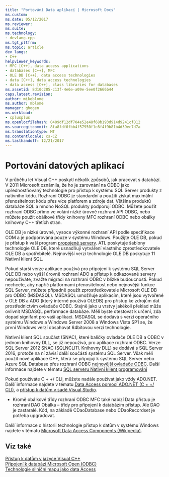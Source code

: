 ```yaml
---
title: "Portování Data aplikací | Microsoft Docs"
ms.custom: 
ms.date: 05/12/2017
ms.reviewer: 
ms.suite: 
ms.technology:
- devlang-cpp
ms.tgt_pltfrm: 
ms.topic: article
dev_langs:
- C++
helpviewer_keywords:
- MFC [C++], data access applications
- databases [C++], MFC
- OLE DB [C++], data access technologies
- data [C++], data access technologies
- data access [C++], class libraries for databases
ms.assetid: 8d10c285-c13f-4e6e-a09e-5ee0f2666b44
caps.latest.revision: 
author: mikeblome
ms.author: mblome
manager: ghogen
ms.workload:
- cplusplus
ms.openlocfilehash: 0409df12df704e52e48f68b193d914d9241cf812
ms.sourcegitcommit: 8fa8fdf0fbb4f57950f1e8f4f9b81b4d39ec7d7a
ms.translationtype: MT
ms.contentlocale: cs-CZ
ms.lasthandoff: 12/21/2017
---
```

# <a name="porting-data-applications"></a>Portování datových aplikací
V průběhu let Visual C++ poskytl několik způsobů, jak pracovat s databází. V 2011 Microsoft oznámila, že ho je zarovnání na ODBC jako upřednostňovaný technologie pro přístup k systému SQL Server produkty z nativního kódu. Rozhraní ODBC je standardní a použití získat maximální přenositelnost kódu přes více platforem a zdroje dat. Většina produktů databáze SQL a mnoho NoSQL produkty podporují ODBC. Můžete použít rozhraní ODBC přímo ve volání nízké úrovně rozhraní API ODBC, nebo můžete použít obálkové třídy knihovny MFC rozhraní ODBC nebo obálky knihovny C++ třetích stran. 

OLE DB je nízké úrovně, vysoce výkonné rozhraní API podle specifikace COM a je podporována pouze v systému Windows. Použijte OLE DB, pokud je přístup k vaší program [propojené servery](/sql/relational-databases/linked-servers/linked-servers-database-engine). ATL poskytuje šablony technologie OLE DB, které usnadňují vytváření vlastního zprostředkovatele OLE DB a spotřebitelé. Nejnovější verzi technologie OLE DB poskytuje 11 Nativní klient SQL.  

Pokud starší verze aplikace používá pro připojení k systému SQL Server OLE DB nebo vyšší úrovně rozhraní ADO a přístup k odkazované servery nepoužíváte, zvažte migraci na rozhraní ODBC v blízké budoucnosti. Pokud nechcete, aby napříč platformami přenositelnost nebo nejnovější funkce SQL Server, můžete případně použít zprostředkovatele Microsoft OLE DB pro ODBC (MSDASQL).  MSDASQL umožňuje aplikacím, které jsou vytvořené v OLE DB a ADO (který interně používá OLEDB) pro přístup ke zdrojům dat prostřednictvím ovladače ODBC. Stejně jako u vrstvy jakékoli překlad může ovlivnit MSDASQL performace databáze. Měli byste otestovat k určení, zda dopad signifant pro vaši aplikaci. MSDASQL se dodává s verzí operačního systému Windows a Windows Server 2008 a Windows Vista SP1 se, že první Windows verzí obsahovat 64bitovou verzi technologie.

Nativní klient SQL součást (SNAC), které balíčky ovladače OLE DB a ODBC v jednom knihovny DLL, se již nepoužívá, pro aplikace rozhraní ODBC. Verze SQL Server 2012 SNAC (SQLNCLI11. Knihovny DLL) se dodává s SQL Server 2016, protože na ní závisí další součásti systému SQL Server. Však měli použít nové aplikace C++, která se připojují k systému SQL Server nebo Azure SQL Database přes rozhraní ODBC [nejnovější ovladače ODBC](https://docs.microsoft.com/en-us/sql/connect/odbc/download-odbc-driver-for-sql-server). Další informace najdete v tématu [SQL serveru Nativní klient programování](/sql/relational-databases/native-client/sql-server-native-client-programming)

Pokud používáte C + +/ CLI, můžete nadále používat jako vždy ADO.NET. Další informace najdete v tématu [Data Access pomocí ADO.NET (C + +/ CLI)](../dotnet/data-access-using-adonet-cpp-cli.md), a [přístup k datům v sadě Visual Studio](/visualstudio/data-tools/accessing-data-in-visual-studio).  
  
-   Kromě obálkové třídy rozhraní ODBC MFC také nabízí Data přístup je rozhraní DAO Obálka – třídy pro připojení k databázím přístup.  Ale DAO je zastaralé. Kód, na základě CDaoDatabase nebo CDaoRecordset je potřeba upgradovat. 

Další informace o historii technologie přístup k datům v systému Windows najdete v tématu [Microsoft Data Access Components (Wikipedia)](https://en.wikipedia.org/wiki/Microsoft_Data_Access_Components).  

## <a name="see-also"></a>Viz také  
 [Přístup k datům v jazyce Visual C++](../data/data-access-in-cpp.md)  
 [Připojení k databázi Microsoft Open (ODBC)](https://docs.microsoft.com/sql/odbc/microsoft-open-database-connectivity-odbc)  
 [Technologie silniční mapu jako data Access](https://msdn.microsoft.com/en-us/library/ms810810.aspx)  